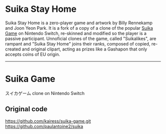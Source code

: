 # Suika Stay Home

Suika Stay Home is a zero-player game and artwork by Billy Rennekamp and Joon Yeon Park. 
It is a fork of a copy of a clone of the popular [Suika Game](https://en.wikipedia.org/wiki/Suika_Game) 
on Nintendo Switch, re-skinned and modified so the player is a passive participant. 
Unnoficial clones of the game, called "Suikalikes", are rampant and "Suika Stay Home" 
joins their ranks, composed of copied, re-created and original clipart, acting as prizes 
like a Gashapon that only accepts coins of EU origin.

----

# Suika Game

スイカゲーム clone on Nintendo Switch

## Original code
https://github.com/kairess/suika-game.git  
https://github.com/paulantoine2/suika
